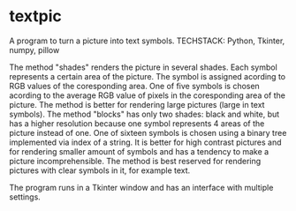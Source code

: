 # textpic
A program to turn a picture into text symbols. 
TECHSTACK: Python, Tkinter, numpy, pillow

The method "shades" renders the picture in several shades. Each symbol represents a certain area of the picture. The symbol is assigned acording to RGB values of the coresponding area. One of five symbols is chosen acording to the average RGB value of pixels in the coresponding area of the picture. The method is better for rendering large pictures (large in text symbols). The method "blocks" has only two shades: black and white, but has a higher resolution because one symbol represents 4 areas of the picture instead of one. One of sixteen symbols is chosen using a binary tree implemented via index of a string. It is better for high contrast pictures and for rendering smaller amount of symbols and has a tendency to make a picture incomprehensible. The method is best reserved for rendering pictures with clear symbols in it, for example text.

The program runs in a Tkinter window and has an interface with multiple settings.
